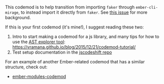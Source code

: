 This codemod is to help transition from importing `faker` through `ember-cli-mirage`, to instead import it directly from `faker`. See [this issue](https://github.com/samselikoff/ember-cli-mirage/issues/1037#issuecomment-411452618) for more background.

If this is your first codemod (it's mine!), I suggest reading these two:

1. Intro to start making a codemod for a js library, and many tips for how to use the [AST explorer tool](https://astexplorer.net/): https://vramana.github.io/blog/2015/12/21/codemod-tutorial/
2. Test setup documentation in the [jscodeshift repo](https://github.com/facebook/jscodeshift#unit-testing)

For an example of another Ember-related codemod that has a similar structure, check out:

- [ember-modules-codemod](https://github.com/ember-cli/ember-modules-codemod)

